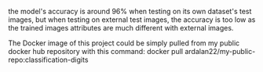 the model's accuracy is around 96% when testing on its own dataset's test images, but when testing on external test images, the accuracy is too low as the trained images attributes are much different with external images.

The Docker image of this project could be simply pulled from my public  docker hub repository with this command:
docker pull ardalan22/my-public-repo:classification-digits

